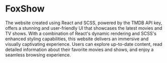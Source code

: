 # FoxShow

The website created using React and SCSS, powered by the TMDB API key, offers a stunning and user-friendly UI that showcases the latest movies and TV shows. With a combination of React's dynamic rendering and SCSS's enhanced styling capabilities, this website delivers an immersive and visually captivating experience. Users can explore up-to-date content, read detailed information about their favorite movies and shows, and enjoy a seamless browsing experience. 
